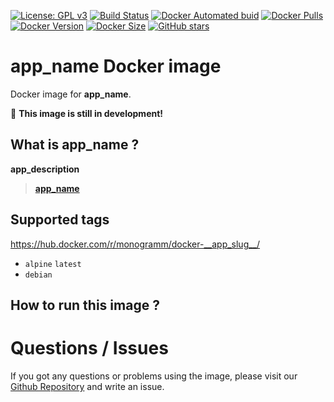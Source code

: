 
[uri_license]: http://www.gnu.org/licenses/agpl.html
[uri_license_image]: https://img.shields.io/badge/License-AGPL%20v3-blue.svg

[![License: GPL v3][uri_license_image]][uri_license]
[![Build Status](https://travis-ci.org/Monogramm/docker-__app_slug__.svg)](https://travis-ci.org/Monogramm/docker-__app_slug__)
[![Docker Automated buid](https://img.shields.io/docker/cloud/build/monogramm/docker-__app_slug__.svg)](https://hub.docker.com/r/monogramm/docker-__app_slug__/)
[![Docker Pulls](https://img.shields.io/docker/pulls/monogramm/docker-__app_slug__.svg)](https://hub.docker.com/r/monogramm/docker-__app_slug__/)
[![Docker Version](https://images.microbadger.com/badges/version/monogramm/docker-__app_slug__.svg)](https://microbadger.com/images/monogramm/docker-__app_slug__)
[![Docker Size](https://images.microbadger.com/badges/image/monogramm/docker-__app_slug__.svg)](https://microbadger.com/images/monogramm/docker-__app_slug__)
[![GitHub stars](https://img.shields.io/github/stars/Monogramm/docker-__app_name__?style=social)](https://github.com/Monogramm/docker-__app_name__)

<!--

Template variables to replace in ALL files:
* __app_name__: Name of the application
* __app_owner_slug__: GitHub Owner of the original application
* __app_slug__: GitHub slug of the original application
* __app_uppercase_slug__: Uppercase value of the GitHub slug
* __app_description__: Application description
* __app_url__: Application URL
* __app_vendor_name__: Uppercase value of the GitHub slug

After replacing all variables:
* Edit `update.sh` to edit how to retrieve the application latest versions and how to generate images
* Edit `template/docker-compose_*.yml` to configure your Docker environment for CI
* Edit `template/test` content for DockerHub custom tests

-->

# __app_name__ Docker image

Docker image for __app_name__.

:construction: **This image is still in development!**

## What is __app_name__ ?

__app_description__

> [__app_name__](__app_url__)

## Supported tags

https://hub.docker.com/r/monogramm/docker-__app_slug__/

* `alpine` `latest`
* `debian`

## How to run this image ?

<!--
    If based on official images, refer to official doc:

See __app_name__ base image documentation for details.

> [__app_name__ GitHub](https://github.com/__app_owner_slug__/__app_slug__)

> [__app_name__ DockerHub](https://hub.docker.com/r/__app_owner_slug__/docker-__app_slug__-base/)

-->

# Questions / Issues
If you got any questions or problems using the image, please visit our [Github Repository](https://github.com/Monogramm/docker-__app_slug__) and write an issue.
